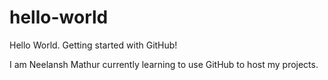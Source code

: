 # hello-world
Hello World. Getting started with GitHub!

I am Neelansh Mathur currently learning to use GitHub to host my projects.
